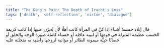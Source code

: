 ```yaml
---
title: "The King's Pain: The Depth of Iracht's Loss"
tags: ['death', 'self-reflection', 'virtue', "dialogue"]
---
```


 قال إبلاد خمسةُ أشياءَ إذا كنَّ في المرأة كانت أهلًا لأن يُحزَن عليها إذا كانت كريمة الحسب عظيمة المنزلة في قومها أو لبيبة عاقلة أو حسناء كاملة صورة الوجه والخلق أو حَصانًا حيِيَّة ميمونة الطائر أو مؤاتية لزوجها راضية به متحنِّنة عليه
